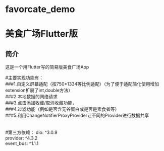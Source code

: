 # favorcate_demo
美食广场Flutter版
=====

简介
----
这是一个用Flutter写的简易版美食广场App

#主要实现功能有：<br>
###1.自定义屏幕适配（按750*1334等比例适配）（为了便于适配简化使用增加extension扩展了int,double方法）<br>
###2.本地数据的网络请求<br>
###3.点击添加收藏/取消收藏功能，<br>
###4.过滤功能（例如是否含无谷蛋白或是否是素食者等）<br>
###5.利用ChangeNotifierProxyProvider让不同的Provider进行数据共享<br>
<br>
<br>
#第三方依赖：
dio: ^3.0.9<br>
provider: ^4.3.2<br>
event_bus: ^1.1.1
